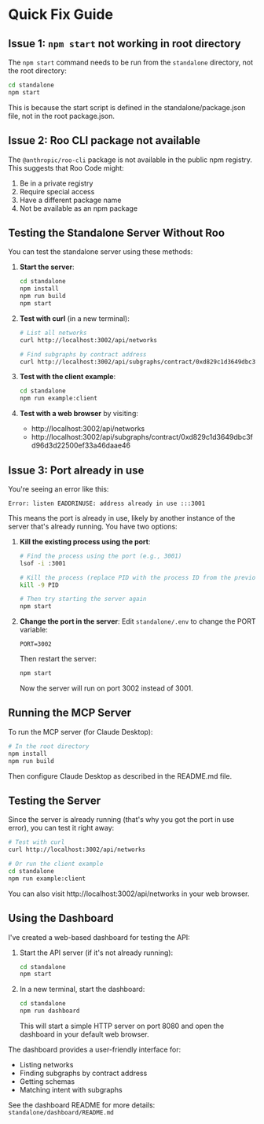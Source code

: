 # Quick Fix Guide

## Issue 1: `npm start` not working in root directory

The `npm start` command needs to be run from the `standalone` directory, not the root directory:

```bash
cd standalone
npm start
```

This is because the start script is defined in the standalone/package.json file, not in the root package.json.

## Issue 2: Roo CLI package not available

The `@anthropic/roo-cli` package is not available in the public npm registry. This suggests that Roo Code might:

1. Be in a private registry
2. Require special access
3. Have a different package name
4. Not be available as an npm package

## Testing the Standalone Server Without Roo

You can test the standalone server using these methods:

1. **Start the server**:
   ```bash
   cd standalone
   npm install
   npm run build
   npm start
   ```

2. **Test with curl** (in a new terminal):
   ```bash
   # List all networks
   curl http://localhost:3002/api/networks
   
   # Find subgraphs by contract address
   curl http://localhost:3002/api/subgraphs/contract/0xd829c1d3649dbc3fd96d3d22500ef33a46daae46
   ```

3. **Test with the client example**:
   ```bash
   cd standalone
   npm run example:client
   ```

4. **Test with a web browser** by visiting:
   - http://localhost:3002/api/networks
   - http://localhost:3002/api/subgraphs/contract/0xd829c1d3649dbc3fd96d3d22500ef33a46daae46

## Issue 3: Port already in use

You're seeing an error like this:
```
Error: listen EADDRINUSE: address already in use :::3001
```

This means the port is already in use, likely by another instance of the server that's already running. You have two options:

1. **Kill the existing process using the port**:
   ```bash
   # Find the process using the port (e.g., 3001)
   lsof -i :3001
   
   # Kill the process (replace PID with the process ID from the previous command)
   kill -9 PID
   
   # Then try starting the server again
   npm start
   ```

2. **Change the port in the server**:
   Edit `standalone/.env` to change the PORT variable:
   ```
   PORT=3002
   ```
   Then restart the server:
   ```bash
   npm start
   ```
   Now the server will run on port 3002 instead of 3001.

## Running the MCP Server

To run the MCP server (for Claude Desktop):

```bash
# In the root directory
npm install
npm run build
```

Then configure Claude Desktop as described in the README.md file.

## Testing the Server

Since the server is already running (that's why you got the port in use error), you can test it right away:

```bash
# Test with curl
curl http://localhost:3002/api/networks

# Or run the client example
cd standalone
npm run example:client
```

You can also visit http://localhost:3002/api/networks in your web browser.

## Using the Dashboard

I've created a web-based dashboard for testing the API:

1. Start the API server (if it's not already running):
   ```bash
   cd standalone
   npm start
   ```

2. In a new terminal, start the dashboard:
   ```bash
   cd standalone
   npm run dashboard
   ```

   This will start a simple HTTP server on port 8080 and open the dashboard in your default web browser.

The dashboard provides a user-friendly interface for:
- Listing networks
- Finding subgraphs by contract address
- Getting schemas
- Matching intent with subgraphs

See the dashboard README for more details: `standalone/dashboard/README.md`
